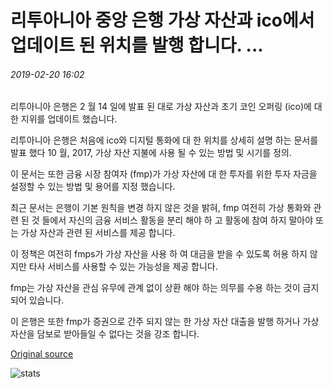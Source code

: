 # 리투아니아 중앙 은행 가상 자산과 ico에서 업데이트 된 위치를 발행 합니다. ...

###### 2019-02-20 16:02

리투아니아 은행은 2 월 14 일에 발표 된 대로 가상 자산과 초기 코인 오퍼링 (ico)에 대 한 지위를 업데이트 했습니다.

리투아니아 은행은 처음에 ico와 디지털 통화에 대 한 위치를 상세히 설명 하는 문서를 발표 했다 10 월, 2017, 가상 자산 지불에 사용 될 수 있는 방법 및 시기를 정의.

이 문서는 또한 금융 시장 참여자 (fmp)가 가상 자산에 대 한 투자를 위한 투자 자금을 설정할 수 있는 방법 및 용어를 지정 했습니다.

최근 문서는 은행이 기본 원칙을 변경 하지 않은 것을 밝혀, fmp 여전히 가상 통화와 관련 된 것 들에서 자신의 금융 서비스 활동을 분리 해야 하 고 활동에 참여 하지 말아야 또는 가상 자산과 관련 된 서비스를 제공 합니다.

이 정책은 여전히 fmps가 가상 자산을 사용 하 여 대금을 받을 수 있도록 허용 하지 않지만 타사 서비스를 사용할 수 있는 가능성을 제공 합니다.

fmp는 가상 자산을 관심 유무에 관계 없이 상환 해야 하는 의무를 수용 하는 것이 금지 되어 있습니다.

이 은행은 또한 fmp가 증권으로 간주 되지 않는 한 가상 자산 대출을 발행 하거나 가상 자산을 담보로 받아들일 수 없다는 것을 강조 합니다.

[Original source](https://cointelegraph.com/news/central-bank-of-lithuania-issues-updated-position-on-virtual-assets-and-icos)

![stats](https://c.statcounter.com/11760860/0/a89fa40b/1/ "stats")